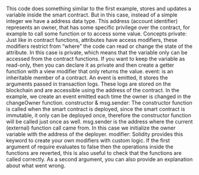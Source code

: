 This code does something similar to the first example, stores and updates a variable inside the smart contract. But in this case, instead of a simple integer we have a address data type.
This address (account identifier) represents an owner, that has some specific privilege over the contract, for example to call some function or to access some value.
Concepts
private: Just like in contract functions, attributes have access modifiers, these modifiers restrict from “where” the code can read or change the state of the attribute. In this case is private, which means that the variable only can be accessed from the contract functions. If you want to keep the variable as read-only, then you can declare it as private and then create a getter function with a view modifier that only returns the value.
event: is an inheritable member of a contract. An event is emitted, it stores the arguments passed in transaction logs. These logs are stored on the blockchain and are accessible using the address of the contract. In the example, we create an event emitted each time the owner is changed in the changeOwner function.
constructor & msg.sender: The constructor function is called when the smart contract is deployed, since the smart contract is immutable, it only can be deployed once, therefore the constructor function will be called just once as well. msg.sender is the address where the current (external) function call came from. In this case we initialize the owner variable with the address of the deployer.
modifier: Solidity provides this keyword to create your own modifiers with custom logic. If the first argument of require evaluates to false then the operations inside the functions are reverted, this is also useful to check that the functions are called correctly. As a second argument, you can also provide an explanation about what went wrong.
